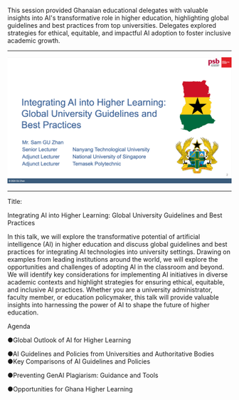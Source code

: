 This session provided Ghanaian educational delegates with valuable insights into AI's transformative role in higher education, highlighting global guidelines and best practices from top universities. Delegates explored strategies for ethical, equitable, and impactful AI adoption to foster inclusive academic growth.

---

![](sn001.png)

---

Title:

Integrating AI into Higher Learning: Global University Guidelines and Best Practices

In this talk, we will explore the transformative potential of artificial intelligence (AI) in higher education and discuss global guidelines and best practices for integrating AI technologies into university settings. Drawing on examples from leading institutions around the world, we will explore the opportunities and challenges of adopting AI in the classroom and beyond. We will identify key considerations for implementing AI initiatives in diverse academic contexts and highlight strategies for ensuring ethical, equitable, and inclusive AI practices. Whether you are a university administrator, faculty member, or education policymaker, this talk will provide valuable insights into harnessing the power of AI to shape the future of higher education. 

Agenda

●Global Outlook of AI for Higher Learning

●AI Guidelines and Policies from Universities and Authoritative Bodies ●Key Comparisons of AI Guidelines and Policies

●Preventing GenAI Plagiarism: Guidance and Tools

●Opportunities for Ghana Higher Learning
